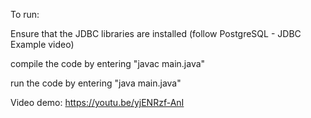 To run:

Ensure that the JDBC libraries are installed (follow PostgreSQL - JDBC Example video)

compile the code by entering "javac main.java"

run the code by entering "java main.java"

Video demo:
https://youtu.be/yjENRzf-AnI
